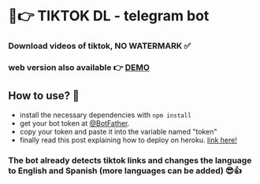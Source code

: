 # 🤩👉 TIKTOK DL - telegram bot

### Download videos of tiktok, NO WATERMARK ✅

### web version also available 👉 [DEMO](https://github.com/zalazarc20/tiktokDL)

## How to use? 🤔
- install the necessary dependencies with `npm install`
- get your bot token at [@BotFather](https://telegram.me/BotFather).
- copy your token and paste it into the variable named "token"
- finally read this post explaining how to deploy on heroku. [link here!](https://medium.com/geekculture/build-a-telegram-bot-using-typescript-node-js-and-telegraf-and-deploy-it-on-heroku-fcc28c15614f#1583)

### The bot already detects tiktok links and changes the language to English and Spanish (more languages ​​can be added) 😎👍